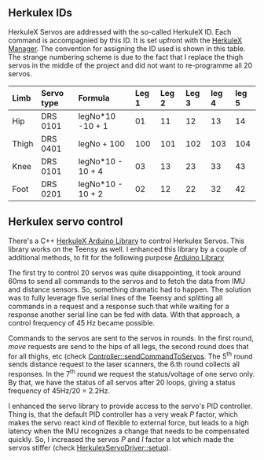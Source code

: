 ## Herkulex IDs

HerkuleX Servos are addressed with the so-called HerkuleX ID. Each command is accompagnied by this ID. It is set upfront with the [HerkuleX Manager](http://www.dongburobot.com/jsp/board/boardDown.jsp?bseq=6783). The convention for assigning the ID used is shown in this table. The strange numbering scheme is due to the fact that I replace the thigh servos in the middle of the project and did not want to re-programme all 20 servos.

|Limb              |  Servo type        | Formula          |  Leg 1 | Leg 2 | Leg 3 | leg 4 | leg 5 |
|:-----------------|:-------------------|:-----------------|:-------|:------|:------|:------|:------|
| Hip              | DRS 0101           | legNo*10 -10 + 1 | 01     | 11    | 12    | 13    | 14    |
| Thigh            | DRS 0401           | legNo + 100      | 100    | 101   | 102   | 103   | 104   |
| Knee             | DRS 0101           | legNo*10 - 10 + 4| 03     | 13    | 23    | 33    | 43    |
| Foot             | DRS 0201           | legNo*10 - 10 + 2| 02     | 12    | 22    | 32    | 42    |

## Herkulex servo control


There's a C++ [HerkuleX Arduino Library](http://robottini.altervista.org/dongbu-herkulex-arduino-library-2) to control Herkulex Servos. This library works on the Teensy as well. I enhanced this library by a couple of additional methods, to fit for the following purpose [Arduino Library](https://github.com/jochenalt/Pentapod-Code/tree/master/Cortex/utilities/Herkulex)

The first try to control 20 servos was quite disappointing, it took around 60ms to send all commands to the servos and to fetch the data from IMU and distance sensors. So, something dramatic had to happen. The solution was to fully leverage five serial lines of the Teensy and splitting all commands in a request and a response such that while waiting for a response another serial line can be fed with data. With that approach, a control frequency of 45 Hz became possible.

Commands to the servos are sent to the servos in rounds. In the first round, *move* requests are send to the hips of all legs, the second round does that for all thighs, etc (check [Controller::sendCommandToServos](https://github.com/jochenalt/Pentapod-Code/tree/master/Cortex/Controller.cpp). The 5<sup>th</sup> round sends distance request to the laser scanners, the 6.th round collects all responses. In the 7<sup>th</sup> round we request the status/voltage of one servo only. By that, we have the status of all servos after 20 loops, giving a status frequency of 45Hz/20 = 2.2Hz.

I enhanced the servo library to provide access to the servo's PID controller. Thing is, that the default PID controller has a very weak *P* factor, which makes the servo react kind of flexible to external force, but leads to a high latency when the IMU recognizes a change that needs to be compensated quickly. So, I increased the servos *P* and *I* factor a lot which made the servos stiffer (check [HerkulexServoDriver::setup](https://github.com/jochenalt/Pentapod-Code/tree/master/Cortex/HerkulexServoDrive.cpp)).
